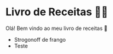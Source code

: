 # Livro de Receitas :man_cook:

Olá! Bem vindo ao meu livro de receitas :wave:

- Strogonoff de frango
- Teste

